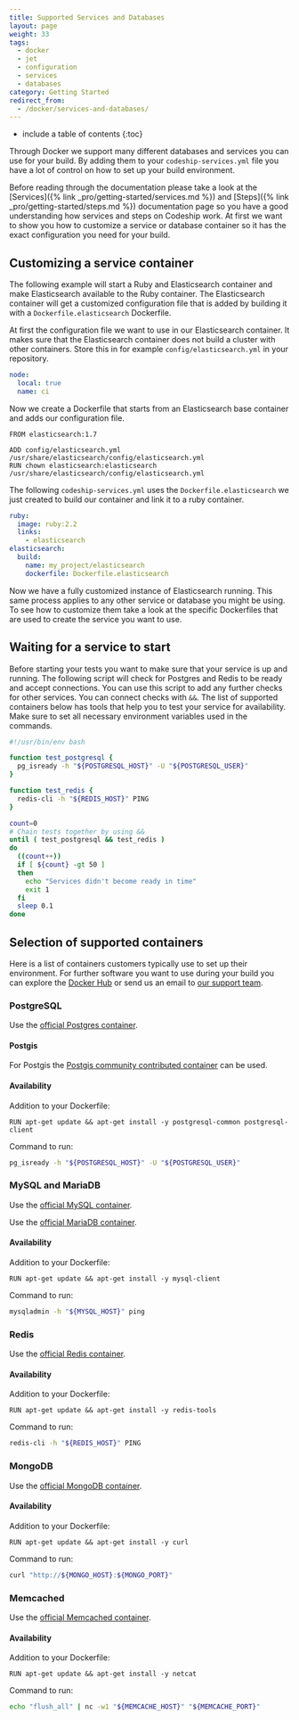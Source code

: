 ```yaml
---
title: Supported Services and Databases
layout: page
weight: 33
tags:
  - docker
  - jet
  - configuration
  - services
  - databases
category: Getting Started
redirect_from:
  - /docker/services-and-databases/
---
```


* include a table of contents
{:toc}

Through Docker we support many different databases and services you can use for your build. By adding them to your `codeship-services.yml` file you have a lot of control on how to set up your build environment.

Before reading through the documentation please take a look at the [Services]({% link _pro/getting-started/services.md %}) and [Steps]({% link _pro/getting-started/steps.md %}) documentation page so you have a good understanding how services and steps on Codeship work. At first we want to show you how to customize a service or database container so it has the exact configuration you need for your build.

## Customizing a service container

The following example will start a Ruby and Elasticsearch container and make Elasticsearch available to the Ruby container. The Elasticsearch container will get a customized configuration file that is added by building it with a `Dockerfile.elasticsearch` Dockerfile.

At first the configuration file we want to use in our Elasticsearch container. It makes sure that the Elasticsearch container does not build a cluster with other containers. Store this in for example `config/elasticsearch.yml` in your repository.

```yaml
node:
  local: true
  name: ci
```

Now we create a Dockerfile that starts from an Elasticsearch base container and adds our configuration file.

```
FROM elasticsearch:1.7

ADD config/elasticsearch.yml /usr/share/elasticsearch/config/elasticsearch.yml
RUN chown elasticsearch:elasticsearch /usr/share/elasticsearch/config/elasticsearch.yml
```

The following `codeship-services.yml` uses the `Dockerfile.elasticsearch` we just created to build our container and link it to a ruby container.

```yaml
ruby:
  image: ruby:2.2
  links:
    - elasticsearch
elasticsearch:
  build:
    name: my_project/elasticsearch
    dockerfile: Dockerfile.elasticsearch
```

Now we have a fully customized instance of Elasticsearch running. This same process applies to any other service or database you might be using. To see how to customize them take a look at the specific Dockerfiles that are used to create the service you want to use.

## Waiting for a service to start

Before starting your tests you want to make sure that your service is up and running. The following script will check for Postgres and Redis to be ready and accept connections. You can use this script to add any further checks for other services. You can connect checks with `&&`. The list of supported containers below has tools that help you to test your service for availability. Make sure to set all necessary environment variables used in the commands.

```bash
#!/usr/bin/env bash

function test_postgresql {
  pg_isready -h "${POSTGRESQL_HOST}" -U "${POSTGRESQL_USER}"
}

function test_redis {
  redis-cli -h "${REDIS_HOST}" PING
}

count=0
# Chain tests together by using &&
until ( test_postgresql && test_redis )
do
  ((count++))
  if [ ${count} -gt 50 ]
  then
    echo "Services didn't become ready in time"
    exit 1
  fi
  sleep 0.1
done
```

## Selection of supported containers

Here is a list of containers customers typically use to set up their environment. For further software you want to use during your build you can explore the [Docker Hub](https://hub.docker.com/) or send us an email to [our support team](mailto:support@codeship.com).

### PostgreSQL
Use the [official Postgres container](https://hub.docker.com/_/postgres/).

#### Postgis
For Postgis the [Postgis community contributed container](https://hub.docker.com/r/mdillon/postgis/) can be used.

#### Availability

Addition to your Dockerfile:

```
RUN apt-get update && apt-get install -y postgresql-common postgresql-client
```

Command to run:

```bash
pg_isready -h "${POSTGRESQL_HOST}" -U "${POSTGRESQL_USER}"
```

### MySQL and MariaDB
Use the [official MySQL container](https://hub.docker.com/_/mysql/).

Use the [official MariaDB container](https://hub.docker.com/_/mariadb/).

#### Availability

Addition to your Dockerfile:

```
RUN apt-get update && apt-get install -y mysql-client
```

Command to run:

```bash
mysqladmin -h "${MYSQL_HOST}" ping
```

### Redis
Use the [official Redis container](https://hub.docker.com/_/redis/).

#### Availability

Addition to your Dockerfile:

```
RUN apt-get update && apt-get install -y redis-tools
```

Command to run:

```bash
redis-cli -h "${REDIS_HOST}" PING
```

### MongoDB
Use the [official MongoDB container](https://hub.docker.com/_/mongo/).

#### Availability

Addition to your Dockerfile:

```
RUN apt-get update && apt-get install -y curl
```

Command to run:

```bash
curl "http://${MONGO_HOST}:${MONGO_PORT}"
```

### Memcached
Use the [official Memcached container](https://hub.docker.com/_/memcached/).

#### Availability

Addition to your Dockerfile:

```
RUN apt-get update && apt-get install -y netcat
```

Command to run:

```bash
echo "flush_all" | nc -w1 "${MEMCACHE_HOST}" "${MEMCACHE_PORT}"
```
